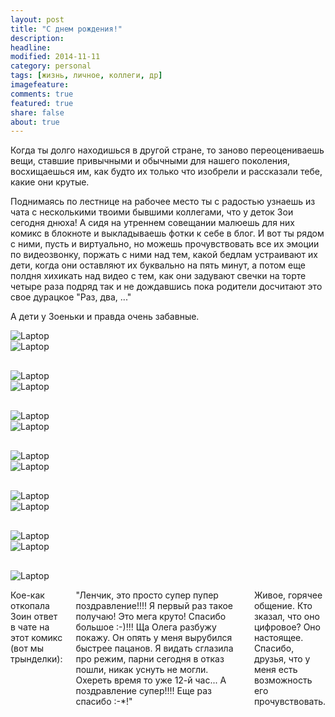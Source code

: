 ```yaml
---
layout: post
title: "С днем рождения!"
description: 
headline: 
modified: 2014-11-11
category: personal
tags: [жизнь, личное, коллеги, др]
imagefeature:
comments: true
featured: true
share: false
about: true
---
```

Когда ты долго находишься в другой стране, то заново переоцениваешь вещи, ставшие привычными и обычными для нашего поколения, восхищаешься им, как будто их только что изобрели и рассказали тебе, какие они крутые. 

Поднимаясь по лестнице на рабочее место ты с радостью узнаешь из чата с несколькими твоими бывшими коллегами, что у деток Зои сегодня днюха! А сидя на утреннем совещании малюешь для них комикс в блокноте и выкладываешь фотки к себе в блог. И вот ты рядом с ними, пусть и виртуально, но можешь прочувствовать все их эмоции по видеозвонку, поржать с ними над тем, какой бедлам устраивают их дети, когда они оставляют их буквально на пять минут, а потом еще полдня хихикать над видео с тем, как они задувают свечки на торте четыре раза подряд так и не дождавшись пока родители досчитают это свое дурацкое "Раз, два, ..."

А дети у Зоеньки и правда очень забавные.

<style>
    .with-padding {
        padding-bottom: 30px;
    }
</style>

<div class="row with-padding">
    <div class="small-12 medium-6 columns">
        <img src="{{ site.url }}/images/zoyas_kids/IMG_4050.jpg" alt="Laptop">
    </div>
    <div class="small-12 medium-6 columns">
        <img src="{{ site.url }}/images/zoyas_kids/IMG_4051.jpg" alt="Laptop">
    </div>
</div>
<div class="row with-padding">
    <div class="small-12 medium-6 columns">
        <img src="{{ site.url }}/images/zoyas_kids/IMG_4052.jpg" alt="Laptop">
    </div>
    <div class="small-12 medium-6 columns">
        <img src="{{ site.url }}/images/zoyas_kids/IMG_4053.jpg" alt="Laptop">
    </div>
</div>
<div class="row with-padding">
    <div class="small-12 medium-6 columns">
        <img src="{{ site.url }}/images/zoyas_kids/IMG_4054.jpg" alt="Laptop">
    </div>
    <div class="small-12 medium-6 columns">
        <img src="{{ site.url }}/images/zoyas_kids/IMG_4055.jpg" alt="Laptop">
    </div>
</div>
<div class="row with-padding">
    <div class="small-12 medium-6 columns">
        <img src="{{ site.url }}/images/zoyas_kids/IMG_4056.jpg" alt="Laptop">
    </div>
    <div class="small-12 medium-6 columns">
        <img src="{{ site.url }}/images/zoyas_kids/IMG_4057.jpg" alt="Laptop">
    </div>
</div>
<div class="row with-padding">
    <div class="small-12 medium-6 columns">
        <img src="{{ site.url }}/images/zoyas_kids/IMG_4058.jpg" alt="Laptop">
    </div>
    <div class="small-12 medium-6 columns">
        <img src="{{ site.url }}/images/zoyas_kids/IMG_4059.jpg" alt="Laptop">
    </div>
</div>
<div class="row with-padding">
    <div class="small-12 medium-6 columns">
        <img src="{{ site.url }}/images/zoyas_kids/IMG_4062.jpg" alt="Laptop">
    </div>
    <div class="small-12 medium-6 columns">
        <img src="{{ site.url }}/images/zoyas_kids/IMG_4063.jpg" alt="Laptop">
    </div>
</div>
<div class="row with-padding">
    <div class="small-12 medium-6 columns">
        <img src="{{ site.url }}/images/zoyas_kids/IMG_4064.jpg" alt="Laptop">
    </div>
    <div class="small-12 medium-6 columns">
        <p>Кое-как откопала Зоин ответ в чате на этот комикс (вот мы трынделки):</p>
        <p>"Ленчик,  это просто супер пупер поздравление!!!! Я первый раз такое получаю! Это мега круто!  Спасибо большое :-)!!!  Ща Олега разбужу покажу.  Он опять у меня вырубился быстрее пацанов. Я видать сглазила про режим,  парни сегодня в отказ пошли, никак уснуть не могли. Охереть время то уже 12-й час... А поздравление супер!!!! Еще раз спасибо :-*!"</p>
        <p>Живое, горячее общение. Кто зказал, что оно цифровое? Оно настоящее. Спасибо, друзья, что у меня есть возможность его прочувствовать.</p>
    </div>
</div>

   




